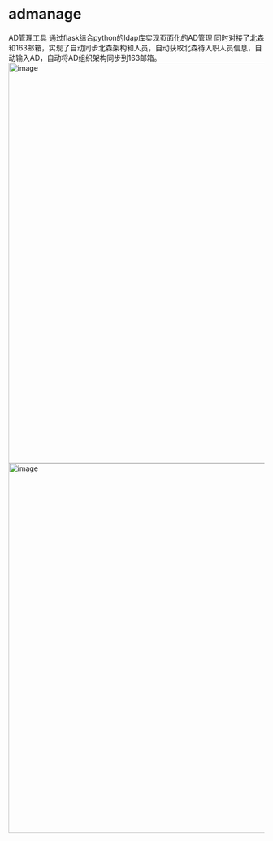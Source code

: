 # admanage
AD管理工具
通过flask结合python的ldap库实现页面化的AD管理
同时对接了北森和163邮箱，实现了自动同步北森架构和人员，自动获取北森待入职人员信息，自动输入AD，自动将AD组织架构同步到163邮箱。
<img width="1475" height="789" alt="image" src="https://github.com/user-attachments/assets/49aaba49-4da5-4e54-99c7-4d1e545492fe" />
<img width="1297" height="729" alt="image" src="https://github.com/user-attachments/assets/c3060339-1876-428a-8426-f493e1a30016" />


